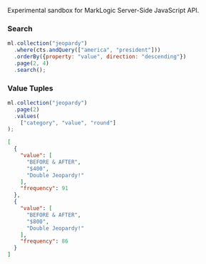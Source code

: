 Experimental sandbox for MarkLogic Server-Side JavaScript API.

### Search
```javascript
ml.collection("jeopardy")
  .where(cts.andQuery(["america", "president"]))
  .orderBy({property: "value", direction: "descending"})
  .page(2, 4)
  .search();
```

### Value Tuples
```javascript
ml.collection("jeopardy")
  .page(2)
  .values(
    ["category", "value", "round"] 
);
```

```json
[
  {
    "value": [
      "BEFORE & AFTER",
      "$400",
      "Double Jeopardy!"
    ],
    "frequency": 91
  },
  {
    "value": [
      "BEFORE & AFTER",
      "$800",
      "Double Jeopardy!"
    ],
    "frequency": 86
  }
]
```